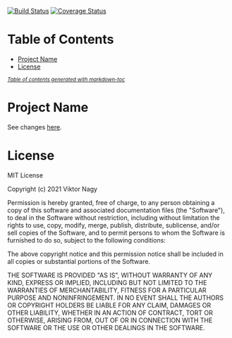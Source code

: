 [![Build Status][travis-badge]][travis-url]
[![Coverage Status][coveralls-badge]][coveralls-url]

# Table of Contents

- [Project Name](#project-name)
- [License](#license)

<small><i><a href='http://ecotrust-canada.github.io/markdown-toc/'>Table of contents generated with markdown-toc</a></i></small>

# Project Name

See changes [here](https://github.com/kmpizmad/project-name/blob/main/CHANGELOG.md).

# License

MIT License

Copyright (c) 2021 Viktor Nagy

Permission is hereby granted, free of charge, to any person obtaining a copy
of this software and associated documentation files (the "Software"), to deal
in the Software without restriction, including without limitation the rights
to use, copy, modify, merge, publish, distribute, sublicense, and/or sell
copies of the Software, and to permit persons to whom the Software is
furnished to do so, subject to the following conditions:

The above copyright notice and this permission notice shall be included in all
copies or substantial portions of the Software.

THE SOFTWARE IS PROVIDED "AS IS", WITHOUT WARRANTY OF ANY KIND, EXPRESS OR
IMPLIED, INCLUDING BUT NOT LIMITED TO THE WARRANTIES OF MERCHANTABILITY,
FITNESS FOR A PARTICULAR PURPOSE AND NONINFRINGEMENT. IN NO EVENT SHALL THE
AUTHORS OR COPYRIGHT HOLDERS BE LIABLE FOR ANY CLAIM, DAMAGES OR OTHER
LIABILITY, WHETHER IN AN ACTION OF CONTRACT, TORT OR OTHERWISE, ARISING FROM,
OUT OF OR IN CONNECTION WITH THE SOFTWARE OR THE USE OR OTHER DEALINGS IN THE
SOFTWARE.

[travis-badge]: https://travis-ci.com/kmpizmad/project-name.svg
[travis-url]: https://travis-ci.com/kmpizmad/project-name
[coveralls-badge]: https://coveralls.io/repos/github/kmpizmad/project-name/badge.svg
[coveralls-url]: https://coveralls.io/github/kmpizmad/project-name?branch=main
